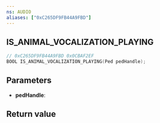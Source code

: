 ```yaml
---
ns: AUDIO
aliases: ["0xC265DF9FB44A9FBD"]
---
```

## IS_ANIMAL_VOCALIZATION_PLAYING

```c
// 0xC265DF9FB44A9FBD 0x0CBAF2EF
BOOL IS_ANIMAL_VOCALIZATION_PLAYING(Ped pedHandle);
```

## Parameters
* **pedHandle**: 

## Return value
